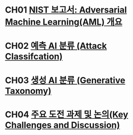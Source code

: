 


# CH01 [NIST 보고서: Adversarial Machine Learning(AML) 개요](https://github.com/presyeont/Adversarial_Machine_Learning/blob/main/ch01.md)

# CH02 [예측 AI 분류 (Attack Classifcation)](https://github.com/presyeont/Adversarial_Machine_Learning/blob/main/ch02.md )

# CH03 [생성 AI	분류 (Generative Taxonomy)](https://github.com/presyeont/Adversarial_Machine_Learning/blob/main/ch03.md)


# CH04 [주요 도전 과제 및 논의(Key Challenges and Discussion)](https://github.com/presyeont/Adversarial_Machine_Learning/blob/main/ch04.md)


